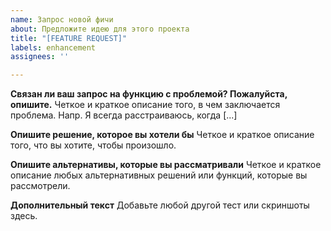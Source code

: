 ```yaml
---
name: Запрос новой фичи
about: Предложите идею для этого проекта
title: "[FEATURE REQUEST]"
labels: enhancement
assignees: ''

---
```


**Связан ли ваш запрос на функцию с проблемой? Пожалуйста, опишите.**
Четкое и краткое описание того, в чем заключается проблема. Напр. Я всегда расстраиваюсь, когда [...]

**Опишите решение, которое вы хотели бы**
Четкое и краткое описание того, что вы хотите, чтобы произошло.

**Опишите альтернативы, которые вы рассматривали**
Четкое и краткое описание любых альтернативных решений или функций, которые вы рассмотрели.

**Дополнительный текст**
Добавьте любой другой тест или скриншоты здесь.
